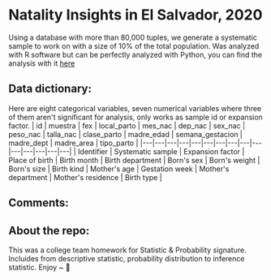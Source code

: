 # Natality Insights in El Salvador, 2020

Using a database with more than 80,000 tuples, we generate a systematic sample to work on with a size of 10% of the total population. Was analyzed with R software but can be perfectly analyzed with Python, you can find the analysis with it [here](https://gitlab.com/StanDoge_/natality-insights-2020)

## Data dictionary:
Here are eight categorical variables, seven numerical variables where three of them aren't significant for analysis, only works as sample id or expansion factor. 
| id | muestra | fex | local_parto | mes_nac | dep_nac | sex_nac | peso_nac | talla_nac | clase_parto | madre_edad | semana_gestacion | madre_dept | madre_area | tipo_parto |
|---|---|---|---|---|---|---|---|---|---|---|---|---|---|---|
| Identifier | Systematic sample | Expansion factor | Place of birth | Birth month | Birth department | Born's sex | Born's weight | Born's size | Birth kind | Mother's age | Gestation week | Mother's department | Mother's residence | Birth type |

## Comments: 

## About the repo:
This was a college team homework for Statistic & Probability signature. Incluides from descriptive statistic, probability distribution to inference statistic.
Enjoy ~ 🎍
